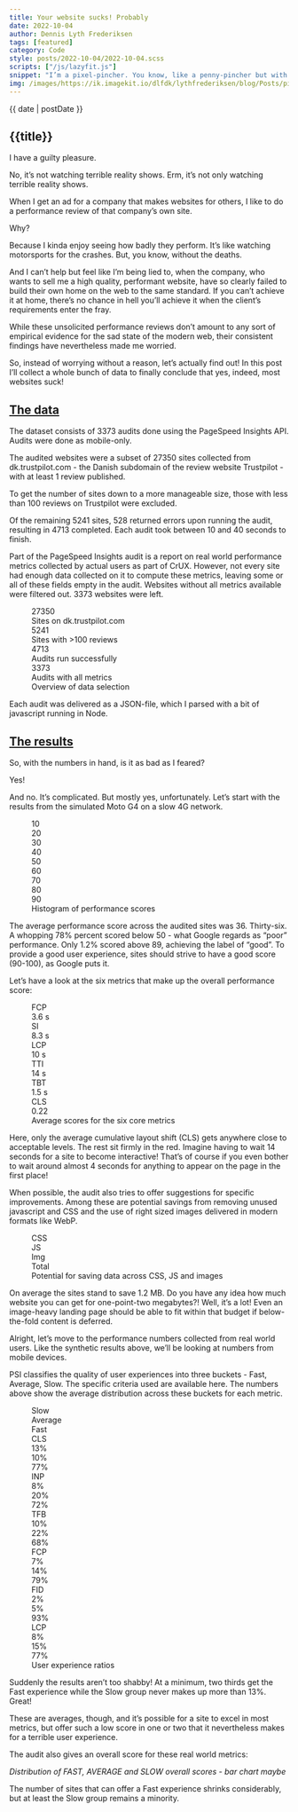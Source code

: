 ```yaml
---
title: Your website sucks! Probably
date: 2022-10-04
author: Dennis Lyth Frederiksen
tags: [featured]
category: Code
style: posts/2022-10-04/2022-10-04.scss
scripts: ["/js/lazyfit.js"]
snippet: "I’m a pixel-pincher. You know, like a penny-pincher but with pixels? Anyway, I hate sending along pixels that don’t end up on the screen. It’s wasteful and I don’t like it! In this blog post I detail how I load perfectly sized images using a tiny bit of javascript and an image CDN. Full code included!"
img: /images/https://ik.imagekit.io/dlfdk/lythfrederiksen/blog/Posts/pixel-perfect/Painting_within_a_frame_eBEbYajVG.png
---
```


<section>

<p class="article__date">{{ date | postDate }}</p>

<h1 class="title">{{title}}</h1>

I have a guilty pleasure.

No, it’s not watching terrible reality shows. Erm, it’s not only watching terrible reality shows.

When I get an ad for a company that makes websites for others, I like to do a performance review of that company’s own site.

Why?

Because I kinda enjoy seeing how badly they perform. It’s like watching motorsports for the crashes. But, you know, without the deaths.

And I can’t help but feel like I’m being lied to, when the company, who wants to sell me a high quality, performant website, have so clearly failed to build their own home on the web to the same standard. If you can’t achieve it at home, there’s no chance in hell you’ll achieve it when the client’s requirements enter the fray.

While these unsolicited performance reviews don’t amount to any sort of empirical evidence for the sad state of the modern web, their consistent findings have nevertheless made me worried.

So, instead of worrying without a reason, let’s actually find out! In this post I’ll collect a whole bunch of data to finally conclude that yes, indeed, most websites suck!

</section>

<section>

<h2 id="the-data"><a title="Permalink to The data" href="#the-data">The data</a></h2>

The dataset consists of 3373 audits done using the PageSpeed Insights API. Audits were done as mobile-only.

The audited websites were a subset of 27350 sites collected from dk.trustpilot.com - the Danish subdomain of the review website Trustpilot - with at least 1 review published.

To get the number of sites down to a more manageable size, those with less than 100 reviews on Trustpilot were excluded.

Of the remaining 5241 sites, 528 returned errors upon running the audit, resulting in 4713 completed. Each audit took between 10 and 40 seconds to finish.

Part of the PageSpeed Insights audit is a report on real world performance metrics collected by actual users as part of CrUX. However, not every site had enough data collected on it to compute these metrics, leaving some or all of these fields empty in the audit. Websites without all metrics available were filtered out. 3373 websites were left.

<figure class="data-selection">
    <div class="data-selection__group">
        <div class="data-selection__bar"></div>
        <div class="data-selection__number">27350</div>
        <div class="data-selection__label">Sites on dk.trustpilot.com</div>
    </div>
    <div class="data-selection__group">
        <div class="data-selection__bar"></div>
        <div class="data-selection__number">5241</div>
        <div class="data-selection__label">Sites with >100 reviews</div>
    </div>
    <div class="data-selection__group">
        <div class="data-selection__bar"></div>
        <div class="data-selection__number">4713</div>
        <div class="data-selection__label">Audits run successfully</div>
    </div>
    <div class="data-selection__group">
        <div class="data-selection__bar"></div>
        <div class="data-selection__number">3373</div>
        <div class="data-selection__label">Audits with all metrics</div>
    </div>
    <figcaption>Overview of data selection</figcaption>
</figure>

Each audit was delivered as a JSON-file, which I parsed with a bit of javascript running in Node.

</section>

<section>

<h2 id="the-results"><a title="Permalink to The results" href="#the-results">The results</a></h2>

So, with the numbers in hand, is it as bad as I feared?

Yes!

And no. It’s complicated. But mostly yes, unfortunately. Let’s start with the results from the simulated Moto G4 on a slow 4G network.

<figure class="histogram">
    <div class="histogram__bars">
        <div style="--height: 19%"></div>
        <div style="--height: 63%"></div>
        <div style="--height: 100%"></div>
        <div style="--height: 71%"></div>
        <div style="--height: 54%"></div>
        <div style="--height: 38%"></div>
        <div style="--height: 21%"></div>
        <div style="--height: 14%"></div>
        <div style="--height: 9%"></div>
        <div style="--height: 4%"></div>
    </div>
    <div class="histogram__labels">
        <div>10</div>
        <div>20</div>
        <div>30</div>
        <div>40</div>
        <div>50</div>
        <div>60</div>
        <div>70</div>
        <div>80</div>
        <div>90</div>
    </div>
    <figcaption>Histogram of performance scores</figcaption>
</figure>

The average performance score across the audited sites was 36. Thirty-six. A whopping 78% percent scored below 50 - what Google regards as “poor” performance. Only 1.2% scored above 89, achieving the label of “good”. To provide a good user experience, sites should strive to have a good score (90-100), as Google puts it.

Let’s have a look at the six metrics that make up the overall performance score:

<figure class="six-metrics">
    <div class="six-metrics__metric">
        <div class="six-metrics__background"></div>
        <div>FCP</div>
        <div>3.6<span> s</span></div>
    </div>
    <div class="six-metrics__metric">
        <div class="six-metrics__background"></div>
        <div>SI</div>
        <div>8.3<span> s</span></div>
    </div>
    <div class="six-metrics__metric">
        <div class="six-metrics__background"></div>
        <div>LCP</div>
        <div>10<span> s</span></div>
    </div>
    <div class="six-metrics__metric">
        <div class="six-metrics__background"></div>
        <div>TTI</div>
        <div>14<span> s</span></div>
    </div>
    <div class="six-metrics__metric">
        <div class="six-metrics__background"></div>
        <div>TBT</div>
        <div>1.5<span> s</span></div>
    </div>
    <div class="six-metrics__metric">
        <div class="six-metrics__background"></div>
        <div>CLS</div>
        <div>0.22</div>
    </div>
    <figcaption>Average scores for the six core metrics</figcaption>
</figure>

Here, only the average cumulative layout shift (CLS) gets anywhere close to acceptable levels. The rest sit firmly in the red. Imagine having to wait 14 seconds for a site to become interactive! That’s of course if you even bother to wait around almost 4 seconds for anything to appear on the page in the first place!

When possible, the audit also tries to offer suggestions for specific improvements. Among these are potential savings from removing unused javascript and CSS and the use of right sized images delivered in modern formats like WebP.

<figure class="unused-bytes">
    <div class="unused-bytes__bars">
        <div style="--height: 4%"></div>
        <div style="--height: 26%"></div>
        <div style="--height: 69%"></div>
        <div style="--height: 100%"></div>
    </div>
    <div class="unused-bytes__labels">
        <div>CSS</div>
        <div>JS</div>
        <div>Img</div>
        <div>Total</div>
    </div>
    <figcaption>Potential for saving data across CSS, JS and images</figcaption>
</figure>

On average the sites stand to save 1.2 MB. Do you have any idea how much website you can get for one-point-two megabytes?! Well, it’s a lot! Even an image-heavy landing page should be able to fit within that budget if below-the-fold content is deferred.

Alright, let’s move to the performance numbers collected from real world users. Like the synthetic results above, we’ll be looking at numbers from mobile devices.

PSI classifies the quality of user experiences into three buckets - Fast, Average, Slow. The specific criteria used are available here. The numbers above show the average distribution across these buckets for each metric.

<figure class="le">
    <div></div>
    <div class="le__label">Slow</div>
    <div class="le__label">Average</div>
    <div class="le__label">Fast</div>
    <div class="le__metric le__metric--CLS">CLS</div>
    <div class="le__share" style="--height: 13px">
        <div>
            13<span>%</span>
        </div>
        <div></div>
    </div>
    <div class="le__share" style="--height: 10px">
        <div>
            10<span>%</span>
        </div>
        <div></div>
    </div>
    <div class="le__share" style="--height: 70px">
        <div>
            77<span>%</span>
        </div>
        <div></div>
    </div>
    <div class="le__metric le__metric--INP">INP</div>
    <div class="le__share" style="--height: 8px">
        <div>
            8<span>%</span>
        </div>
        <div></div>
    </div>
    <div class="le__share" style="--height: 20px">
        <div>
            20<span>%</span>
        </div>
        <div></div>
    </div>
    <div class="le__share" style="--height: 70px">
        <div>
            72<span>%</span>
        </div>
        <div></div>
    </div>
    <div class="le__metric le__metric--TFB">TFB</div>
    <div class="le__share" style="--height: 10px">
        <div>
            10<span>%</span>
        </div>
        <div></div>
    </div>
    <div class="le__share" style="--height: 22px">
        <div>
            22<span>%</span>
        </div>
        <div></div>
    </div>
    <div class="le__share" style="--height: 70px">
        <div>
            68<span>%</span>
        </div>
        <div></div>
    </div>
    <div class="le__metric le__metric--FCP">FCP</div>
    <div class="le__share" style="--height: 7px">
        <div>
            7<span>%</span>
        </div>
        <div></div>
    </div>
    <div class="le__share" style="--height: 14px">
        <div>
            14<span>%</span>
        </div>
        <div></div>
    </div>
    <div class="le__share" style="--height: 70px">
        <div>
            79<span>%</span>
        </div>
        <div></div>
    </div>
    <div class="le__metric le__metric--FID">FID</div>
    <div class="le__share" style="--height: 2px">
        <div>
            2<span>%</span>
        </div>
        <div></div>
    </div>
    <div class="le__share" style="--height: 5px">
        <div>
            5<span>%</span>
        </div>
        <div></div>
    </div>
    <div class="le__share" style="--height: 70px">
        <div>
            93<span>%</span>
        </div>
        <div></div>
    </div>
    <div class="le__metric le__metric--LCP">LCP</div>
    <div class="le__share" style="--height: 8px">
        <div>
            8<span>%</span>
        </div>
        <div></div>
    </div>
    <div class="le__share" style="--height: 15px">
        <div>
            15<span>%</span>
        </div>
        <div></div>
    </div>
    <div class="le__share" style="--height: 70px">
        <div>
            77<span>%</span>
        </div>
        <div></div>
    </div>
    <figcaption>User experience ratios</figcaption>
</figure>

Suddenly the results aren’t too shabby! At a minimum, two thirds get the Fast experience while the Slow group never makes up more than 13%. Great!

These are averages, though, and it’s possible for a site to excel in most metrics, but offer such a low score in one or two that it nevertheless makes for a terrible user experience.

The audit also gives an overall score for these real world metrics:

_Distribution of FAST, AVERAGE and SLOW overall scores - bar chart maybe_

The number of sites that can offer a Fast experience shrinks considerably, but at least the Slow group remains a minority.

</section>
